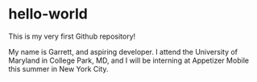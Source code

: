 # hello-world
This is my very first Github repository! 

My name is Garrett, and aspiring developer. I attend the University of Maryland in College Park, MD, and I will be interning at Appetizer Mobile this summer in New York City.
